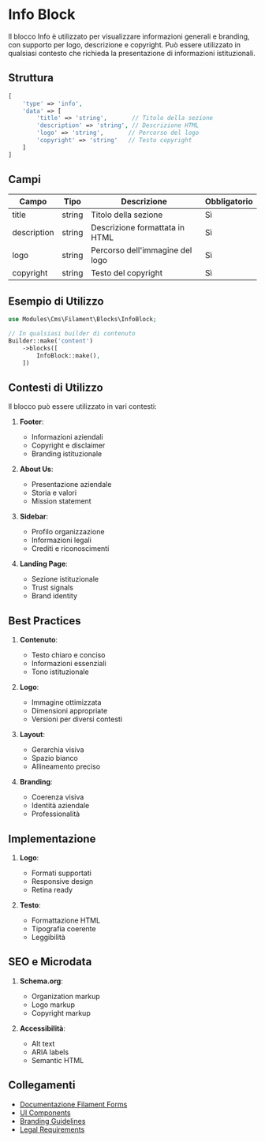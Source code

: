 # Info Block

Il blocco Info è utilizzato per visualizzare informazioni generali e branding, con supporto per logo, descrizione e copyright. Può essere utilizzato in qualsiasi contesto che richieda la presentazione di informazioni istituzionali.

## Struttura

```php
[
    'type' => 'info',
    'data' => [
        'title' => 'string',       // Titolo della sezione
        'description' => 'string', // Descrizione HTML
        'logo' => 'string',       // Percorso del logo
        'copyright' => 'string'   // Testo copyright
    ]
]
```

## Campi

| Campo | Tipo | Descrizione | Obbligatorio |
|-------|------|-------------|--------------|
| title | string | Titolo della sezione | Sì |
| description | string | Descrizione formattata in HTML | Sì |
| logo | string | Percorso dell'immagine del logo | Sì |
| copyright | string | Testo del copyright | Sì |

## Esempio di Utilizzo

```php
use Modules\Cms\Filament\Blocks\InfoBlock;

// In qualsiasi builder di contenuto
Builder::make('content')
    ->blocks([
        InfoBlock::make(),
    ])
```

## Contesti di Utilizzo

Il blocco può essere utilizzato in vari contesti:

1. **Footer**:
   - Informazioni aziendali
   - Copyright e disclaimer
   - Branding istituzionale

2. **About Us**:
   - Presentazione aziendale
   - Storia e valori
   - Mission statement

3. **Sidebar**:
   - Profilo organizzazione
   - Informazioni legali
   - Crediti e riconoscimenti

4. **Landing Page**:
   - Sezione istituzionale
   - Trust signals
   - Brand identity

## Best Practices

1. **Contenuto**:
   - Testo chiaro e conciso
   - Informazioni essenziali
   - Tono istituzionale

2. **Logo**:
   - Immagine ottimizzata
   - Dimensioni appropriate
   - Versioni per diversi contesti

3. **Layout**:
   - Gerarchia visiva
   - Spazio bianco
   - Allineamento preciso

4. **Branding**:
   - Coerenza visiva
   - Identità aziendale
   - Professionalità

## Implementazione

1. **Logo**:
   - Formati supportati
   - Responsive design
   - Retina ready

2. **Testo**:
   - Formattazione HTML
   - Tipografia coerente
   - Leggibilità

## SEO e Microdata

1. **Schema.org**:
   - Organization markup
   - Logo markup
   - Copyright markup

2. **Accessibilità**:
   - Alt text
   - ARIA labels
   - Semantic HTML

## Collegamenti

- [Documentazione Filament Forms](../filament-forms.md)
- [UI Components](../ui/components.md)
- [Branding Guidelines](../design/branding.md)
- [Legal Requirements](../legal/requirements.md) 
